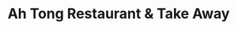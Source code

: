 ---
layout: info
type: Standard
title: Ah Tong Restaurant & Take Away
section: chinese
logo: placeholder
phone: "28308"
rating: $$
email:
address:
description: They serve fantastic authentic Chinese food.
---